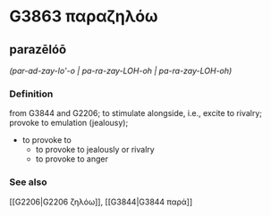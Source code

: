 # G3863 παραζηλόω

## parazēlóō

_(par-ad-zay-lo'-o | pa-ra-zay-LOH-oh | pa-ra-zay-LOH-oh)_

### Definition

from G3844 and G2206; to stimulate alongside, i.e., excite to rivalry; provoke to emulation (jealousy); 

- to provoke to
  - to provoke to jealously or rivalry
  - to provoke to anger

### See also

[[G2206|G2206 ζηλόω]], [[G3844|G3844 παρά]]
